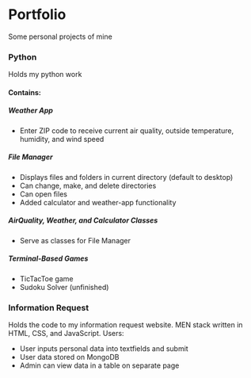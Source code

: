 # Portfolio
Some personal projects of mine


### Python
Holds my python work
#### Contains:
##### Weather App
* Enter ZIP code to receive current air quality, outside temperature, humidity, and wind speed
##### File Manager
* Displays files and folders in current directory (default to desktop)
* Can change, make, and delete directories
* Can open files
* Added calculator and weather-app functionality
##### AirQuality, Weather, and Calculator Classes
* Serve as classes for File Manager
##### Terminal-Based Games
* TicTacToe game
* Sudoku Solver (unfinished)


### Information Request
Holds the code to my information request website. MEN stack written in HTML, CSS, and JavaScript.
Users:
* User inputs personal data into textfields and submit
* User data stored on MongoDB
* Admin can view data in a table on separate page
